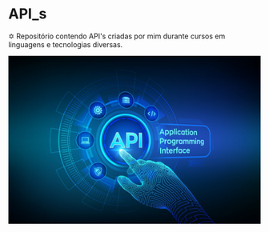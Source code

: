 <h1>API_s</h1>

✡ Repositório contendo API's criadas por mim durante cursos em linguagens e tecnologias diversas.



<img align="center" alt="Helena-API's" src="https://github.com/helenawillians7/API_s/blob/dada57b117cc7825b9863bc20bc6c3f2bcd95590/API.jpg">
